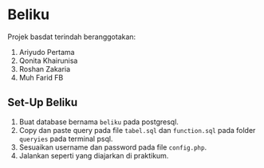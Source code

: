 # Beliku

Projek basdat terindah beranggotakan:
1. Ariyudo Pertama
2. Qonita Khairunisa
3. Roshan Zakaria
4. Muh Farid FB


## Set-Up Beliku

1. Buat database bernama `beliku` pada postgresql.
2. Copy dan paste query pada file `tabel.sql` dan `function.sql` pada folder `queryies` pada terminal psql.
3. Sesuaikan username dan password pada file `config.php`.
4. Jalankan seperti yang diajarkan di praktikum.
